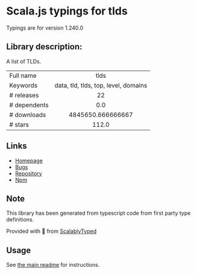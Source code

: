 
# Scala.js typings for tlds

Typings are for version 1.240.0

## Library description:
A list of TLDs.

|                    |                 |
| ------------------ | :-------------: |
| Full name          | tlds |
| Keywords           | data, tld, tlds, top, level, domains |
| # releases         | 22 |
| # dependents       | 0.0 |
| # downloads        | 4845650.666666667 |
| # stars            | 112.0 |

## Links
- [Homepage](https://github.com/stephenmathieson/node-tlds#readme)
- [Bugs](https://github.com/stephenmathieson/node-tlds/issues)
- [Repository](https://github.com/stephenmathieson/node-tlds)
- [Npm](https://www.npmjs.com/package/tlds)
    


## Note
This library has been generated from typescript code from first party type definitions.

Provided with :purple_heart: from [ScalablyTyped](https://github.com/oyvindberg/ScalablyTyped)

## Usage
See [the main readme](../../readme.md) for instructions.


